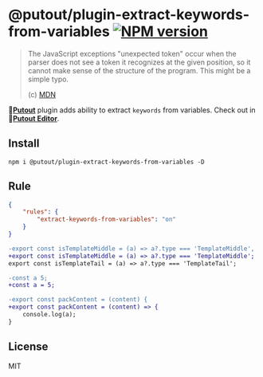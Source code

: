 # @putout/plugin-extract-keywords-from-variables [![NPM version][NPMIMGURL]][NPMURL]

[NPMIMGURL]: https://img.shields.io/npm/v/@putout/plugin-extract-keywords-from-variables.svg?style=flat&longCache=true
[NPMURL]: https://npmjs.org/package/@putout/plugin-extract-keywords-from-variables "npm"

> The JavaScript exceptions "unexpected token" occur when the parser does not see a token it recognizes at the given position, so it cannot make sense of the structure of the program. This might be a simple typo.
>
> (c) [MDN](https://developer.mozilla.org/en-US/docs/Web/JavaScript/Reference/Errors/Unexpected_token)

🐊[**Putout**](https://github.com/coderaiser/putout) plugin adds ability to extract `keywords` from variables. Check out in 🐊[**Putout Editor**](https://putout.cloudcmd.io/#/gist/fcaedaa9daf7f3a771274aca0da9ab1b/00850a5d28aec86b1b4083ba2ef9f81bd49aaaac).

## Install

```
npm i @putout/plugin-extract-keywords-from-variables -D
```

## Rule

```json
{
    "rules": {
        "extract-keywords-from-variables": "on"
    }
}
```

```diff
-export const isTemplateMiddle = (a) => a?.type === 'TemplateMiddle',
+export const isTemplateMiddle = (a) => a?.type === 'TemplateMiddle';
export const isTemplateTail = (a) => a?.type === 'TemplateTail';

-const a 5;
+const a = 5;

-export const packContent = (content) {
+export const packContent = (content) => {
    console.log(a);
}
```

## License

MIT
